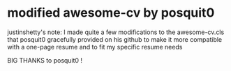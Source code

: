 # modified awesome-cv by posquit0
justinshetty's note:
I made quite a few modifications to the awesome-cv.cls that posquit0 gracefully provided on his github to make it more compatible with a one-page resume and to fit my specific resume needs

BIG THANKS to posquit0 !